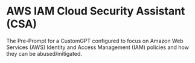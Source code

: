# AWS IAM Cloud Security Assistant (CSA)
The Pre-Prompt for a CustomGPT configured to focus on Amazon Web Services (AWS) Identity and Access Management (IAM) policies and how they can be abused/mitigated.
